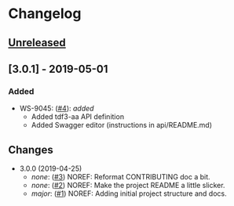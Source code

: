 # Changelog

## [Unreleased]
[Unreleased]: https://github.com/virtru/saas-gateway/compare/master...HEAD


## [3.0.1] - 2019-05-01
### Added
  * WS-9045: ([#4](https://github.com/virtru/tdf3-spec/pull/6)): _added_
    - Added tdf3-aa API definition
    - Added Swagger editor (instructions in api/README.md)

## Changes
* 3.0.0 (2019-04-25)
  * _none_: ([#3](https://github.com/virtru/tdf3-spec/pull/3))
    NOREF: Reformat CONTRIBUTING doc a bit.
  * _none_: ([#2](https://github.com/virtru/tdf3-spec/pull/2))
    NOREF: Make the project README a little slicker.
  * _major_: ([#1](https://github.com/virtru/tdf3-spec/pull/1))
    NOREF: Adding initial project structure and docs.
